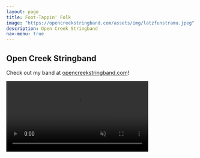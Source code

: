 ```yaml
---
layout: page
title: Foot-Tappin' Folk
image: "https://opencreekstringband.com/assets/img/latzfunstramu.jpeg"
description: Open Creek Stringband
nav-menu: true
---
```

## Open Creek Stringband
Check out my band at [opencreekstringband.com](https://opencreekstringband.com)!

<video src="https://opencreekstringband.com/assets/img/choochoo.mp4" autoplay muted controls loop width="75%"></video>

